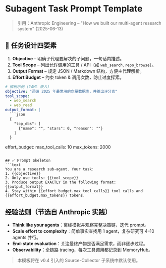 # Subagent Task Prompt Template

> 引用：Anthropic Engineering – "How we built our multi-agent research system" (2025-06-13)

## 📌 任务设计四要素  
1. **Objective** – 明确子代理要解决的子问题，一句话内描述。  
2. **Tool Scope** – 列出允许调用的工具 / API（如 `web_search`, `repo_browse`）。  
3. **Output Format** – 规定 JSON / Markdown 结构，方便主代理解析。  
4. **Effort Budget** – 约束 token & 调用次数，防止过度探索。

```yaml
# 模板示例 (YAML 嵌入)
objective: "调研 2025 年最常用的向量数据库，并输出评分表"
tool_scope:
  - web_search
  - web_read
output_format: |
  ```json
  {
    "top_dbs": [
      {"name": "", "stars": 0, "reason": ""}
    ]
  }
  ```
effort_budget:
  max_tool_calls: 10
  max_tokens: 2000
```

## ✅ Prompt Skeleton
```text
You are a research sub-agent. Your task:
1. {{objective}}
2. Only use tools: {{tool_scope}}
3. Produce output EXACTLY in the following format:
{{output_format}}
4. Stay within {{effort_budget.max_tool_calls}} tool calls and {{effort_budget.max_tokens}} tokens.
```

## 经验法则（节选自 Anthropic 实践）
- **Think like your agents**：离线模拟并观察完整决策链，迭代 prompt。
- **Scale effort to complexity**：简单事实查找用 1 agent，复杂研究可 4–10 agents 并行。
- **End-state evaluation**：关注最终产物是否满足需求，而非逐步过程。
- **Observability**：全链路 tracing，每次工具调用都记录到 MemoryHub。

> 本模板将在 v0.4 引入的 Source-Collector 子系统中默认使用。 